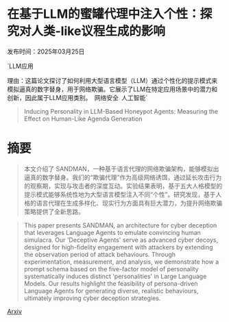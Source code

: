 # 在基于LLM的蜜罐代理中注入个性：探究对人类-like议程生成的影响

发布时间：2025年03月25日

`LLM应用

理由：这篇论文探讨了如何利用大型语言模型（LLM）通过个性化的提示模式来模拟逼真的数字替身，用于网络欺骗。它展示了LLM在特定应用场景中的潜力和创新，因此属于LLM应用类别。` `网络安全` `人工智能`

> Inducing Personality in LLM-Based Honeypot Agents: Measuring the Effect on Human-Like Agenda Generation

# 摘要

> 本文介绍了 SANDMAN，一种基于语言代理的网络欺骗架构，能够模拟出逼真的数字替身。我们的“欺骗代理”作为高级网络诱饵，通过延长攻击行为的观察期，实现与攻击者的深度互动。实验结果表明，基于五大人格模型的提示模式能够系统性地为大型语言模型注入不同“个性”。研究发现，基于人格的语言代理在生成多样化、现实行为方面具有巨大潜力，为提升网络欺骗策略提供了全新思路。

> This paper presents SANDMAN, an architecture for cyber deception that leverages Language Agents to emulate convincing human simulacra. Our 'Deceptive Agents' serve as advanced cyber decoys, designed for high-fidelity engagement with attackers by extending the observation period of attack behaviours. Through experimentation, measurement, and analysis, we demonstrate how a prompt schema based on the five-factor model of personality systematically induces distinct 'personalities' in Large Language Models. Our results highlight the feasibility of persona-driven Language Agents for generating diverse, realistic behaviours, ultimately improving cyber deception strategies.

[Arxiv](https://arxiv.org/abs/2503.19752)